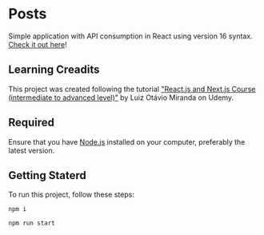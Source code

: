 # Posts

Simple application with API consumption in React using version 16 syntax. [Check it out here](https://sensational-profiterole-2d4032.netlify.app/)!

## Learning Creadits

This project was created following the tutorial ["React.js and Next.js Course (intermediate to advanced level)"](https://www.udemy.com/course/curso-de-reactjs-nextjs-completo-do-basico-ao-avancado/) by Luiz Otávio Miranda on Udemy.

## Required

Ensure that you have [Node.js](https://nodejs.org/en) installed on your computer, preferably the latest version.

## Getting Staterd

To run this project, follow these steps:

```npm i```

```npm run start```
